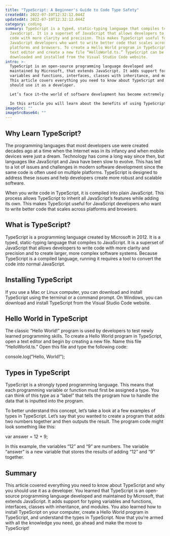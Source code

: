 ```yaml
---
title: "TypeScript: A Beginner's Guide to Code Type Safety"
createdAt: 2022-07-19T12:32:12.044Z
updatedAt: 2022-07-19T12:32:12.044Z
category: coding
summary: TypeScript is a typed, static-typing language that compiles to
  JavaScript. It is a superset of JavaScript that allows developers to write
  code with more clarity and precision. This makes TypeScript useful for
  JavaScript developers who want to write better code that scales across
  platforms and browsers. To create a Hello World program in TypeScript, open a
  text editor and create a new file “HelloWorld.ts.” TypeScript can be
  downloaded and installed from the Visual Studio Code website.
intro: >-
  TypeScript is an open-source programming language developed and
  maintained by Microsoft, that extends JavaScript. It adds support for typing
  variables and functions, interfaces, classes with inheritance, and modules.
  This article covers everything you need to know about TypeScript and why you
  should use it as a developer. 

  Let’s face it—the world of software development has become extremely complex in recent years. Each new programming language has its own unique set of rules and methods for creating code that ultimately ends up becoming a finished product that users can download from an app store or other website.

  In this article you will learn about the benefits of using TypeScript as a developer, how to install TypeScript on your computer, what IDE is best for using it with popular editors like Visual Studio Code or Atom Text Editor, how to get started coding in TypeScript by downloading boilerplate projects with sample code, and much more!
imageSrc: ""
imageSrcBase64: ""
---
```


## Why Learn TypeScript?

The programming languages that most developers use were created decades ago at a time when the Internet was in its infancy and when mobile devices were just a dream. Technology has come a long way since then, but languages like JavaScript and Java have been slow to evolve.
This has led to a lot of issues and challenges in modern software development since the same code is often used on multiple platforms. TypeScript is designed to address these issues and help developers create more robust and scalable software.

When you write code in TypeScript, it is compiled into plain JavaScript. This process allows TypeScript to inherit all JavaScript’s features while adding its own. This makes TypeScript useful for JavaScript developers who want to write better code that scales across platforms and browsers.

## What is TypeScript?

TypeScript is a programming language created by Microsoft in 2012. It is a typed, static-typing language that compiles to JavaScript. It is a superset of JavaScript that allows developers to write code with more clarity and precision and to create larger, more complex software systems. Because TypeScript is a compiled language, running it requires a tool to convert the code into normal JavaScript.

## Installing TypeScript

If you use a Mac or Linux computer, you can download and install TypeScript using the terminal or a command prompt. On Windows, you can download and install TypeScript from the Visual Studio Code website.

## Hello World in TypeScript

The classic “Hello World!” program is used by developers to test newly learned programming skills. To create a Hello World program in TypeScript, open a text editor and begin by creating a new file. Name this file “HelloWorld.ts.” Open this file and type the following code:

console.log("Hello, World!");

## Types in TypeScript

TypeScript is a strongly typed programming language. This means that each programming variable or function must first be assigned a type. You can think of this type as a “label” that tells the program how to handle the data that is inputted into the program.

To better understand this concept, let’s take a look at a few examples of types in TypeScript. Let’s say that you wanted to create a program that adds two numbers together and then outputs the result. The program code might look something like this:

var answer = 12 + 9;

In this example, the variables “12” and “9” are numbers. The variable “answer” is a new variable that stores the results of adding “12” and “9” together.

## Summary

This article covered everything you need to know about TypeScript and why you should use it as a developer. You learned that TypeScript is an open-source programming language developed and maintained by Microsoft, that extends JavaScript. It adds support for typing variables and functions, interfaces, classes with inheritance, and modules. You also learned how to install TypeScript on your computer, create a Hello World program in TypeScript, and understand the types in TypeScript. Now that you’re armed with all the knowledge you need, go ahead and make the move to TypeScript!
